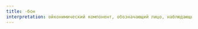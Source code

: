 ```yaml
---
title: -бон
interpretation: ойконимический компонент, обозначающий лицо, наблюдающий за чем-л.
---
```


